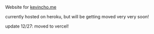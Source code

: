 Website for [kevincho.me](kevincho.me)

currently hosted on heroku, but will be getting moved very very soon!

update 12/27: moved to vercel! 
